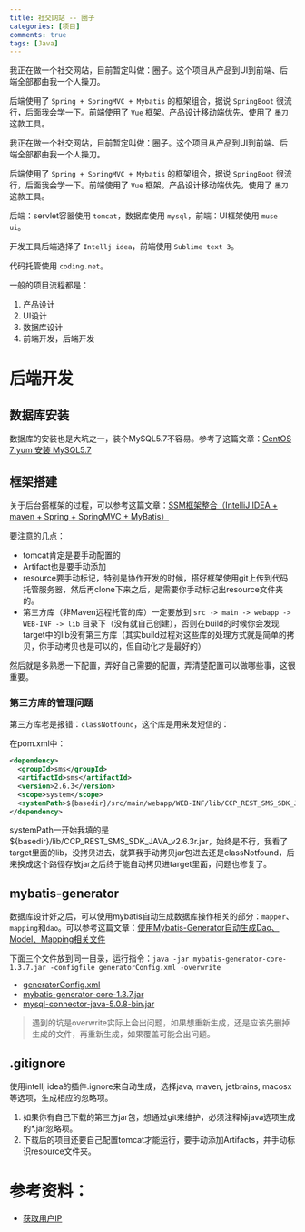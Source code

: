 ```yaml
---
title: 社交网站 -- 圈子
categories: [项目]
comments: true
tags: [Java]
---
```


我正在做一个社交网站，目前暂定叫做：圈子。这个项目从产品到UI到前端、后端全部都由我一个人操刀。

后端使用了 `Spring + SpringMVC + Mybatis` 的框架组合，据说 `SpringBoot` 很流行，后面我会学一下。前端使用了 `Vue` 框架。产品设计移动端优先，使用了 `墨刀` 这款工具。

<!-- more -->

我正在做一个社交网站，目前暂定叫做：圈子。这个项目从产品到UI到前端、后端全部都由我一个人操刀。

后端使用了 `Spring + SpringMVC + Mybatis` 的框架组合，据说 `SpringBoot` 很流行，后面我会学一下。前端使用了 `Vue` 框架。产品设计移动端优先，使用了 `墨刀` 这款工具。

后端：servlet容器使用 `tomcat`，数据库使用 `mysql`，前端：UI框架使用 `muse ui`。

开发工具后端选择了 `Intellj idea`，前端使用 `Sublime text 3`。

代码托管使用 `coding.net`。

一般的项目流程都是：

1. 产品设计
2. UI设计
3. 数据库设计
4. 前端开发，后端开发

# 后端开发

## 数据库安装

数据库的安装也是大坑之一，装个MySQL5.7不容易。参考了这篇文章：[CentOS 7 yum 安装 MySQL5.7](https://my.oschina.net/Laily/blog/713023)

## 框架搭建

关于后台搭框架的过程，可以参考这篇文章：[SSM框架整合（IntelliJ IDEA + maven + Spring + SpringMVC + MyBatis）](https://blog.csdn.net/GallenZhang/article/details/51932152)

要注意的几点：

- tomcat肯定是要手动配置的
- Artifact也是要手动添加
- resource要手动标记，特别是协作开发的时候，搭好框架使用git上传到代码托管服务器，然后再clone下来之后，是需要你手动标记出resource文件夹的。
- 第三方库（非Maven远程托管的库）一定要放到 `src -> main -> webapp -> WEB-INF -> lib` 目录下（没有就自己创建），否则在build的时候你会发现target中的lib没有第三方库（其实build过程对这些库的处理方式就是简单的拷贝，你手动拷贝也是可以的，但自动化才是最好的）

然后就是多熟悉一下配置，弄好自己需要的配置，弄清楚配置可以做哪些事，这很重要。

### 第三方库的管理问题

第三方库老是报错：`classNotfound`，这个库是用来发短信的：

在pom.xml中：

```xml
<dependency>
  <groupId>sms</groupId>
  <artifactId>sms</artifactId>
  <version>2.6.3</version>
  <scope>system</scope>
  <systemPath>${basedir}/src/main/webapp/WEB-INF/lib/CCP_REST_SMS_SDK_JAVA_v2.6.3r.jar</systemPath>
</dependency>
```

systemPath一开始我填的是${basedir}/lib/CCP_REST_SMS_SDK_JAVA_v2.6.3r.jar，始终是不行，我看了target里面的lib，没拷贝进去，就算我手动拷贝jar包进去还是classNotfound，后来换成这个路径存放jar之后终于能自动拷贝进target里面，问题也修复了。

## mybatis-generator

数据库设计好之后，可以使用mybatis自动生成数据库操作相关的部分：`mapper`、`mapping`和`dao`。可以参考这篇文章：[使用Mybatis-Generator自动生成Dao、Model、Mapping相关文件](https://www.cnblogs.com/lichenwei/p/4145696.html)

下面三个文件放到同一目录，运行指令：`java -jar mybatis-generator-core-1.3.7.jar -configfile generatorConfig.xml -overwrite`

- [generatorConfig.xml](../../../../assets/2018/generatorConfig.xml)
- [mybatis-generator-core-1.3.7.jar](../../../../assets/2018/mybatis-generator-core-1.3.7.jar)
- [mysql-connector-java-5.0.8-bin.jar](../../../../assets/2018/mysql-connector-java-5.0.8-bin.jar)

>遇到的坑是overwrite实际上会出问题，如果想重新生成，还是应该先删掉生成的文件，再重新生成，如果覆盖可能会出问题。

## .gitignore

使用intellj idea的插件.ignore来自动生成，选择java, maven, jetbrains, macosx等选项，生成相应的忽略项。

1. 如果你有自己下载的第三方jar包，想通过git来维护，必须注释掉java选项生成的*.jar忽略项。
2. 下载后的项目还要自己配置tomcat才能运行，要手动添加Artifacts，并手动标识resource文件夹。



# 参考资料：

- [获取用户IP](http://www.voidcn.com/article/p-qtmqetyl-ug.html)



